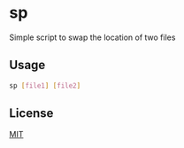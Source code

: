 # sp
Simple script to swap the location of two files

## Usage
```bash
sp [file1] [file2]
```

## License
[MIT](hhttps://choosealicense.com/licenses/mit/)

